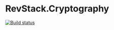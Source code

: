 # RevStack.Cryptography

[![Build status](https://ci.appveyor.com/api/projects/status/gh9xkpddkmttp8v8?svg=true)](https://ci.appveyor.com/project/tachyon1337/cryptography)